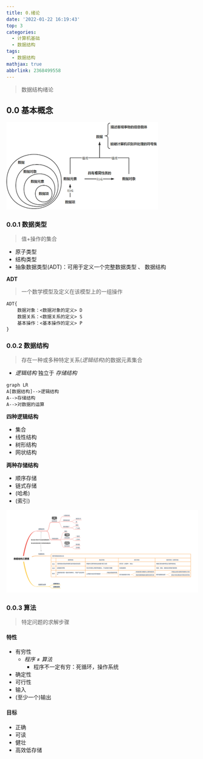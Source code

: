 ```yaml
---
title: 0.绪论
date: '2022‎-‎01‎-‎22 ‏‎16:19:43'
top: 3
categories:
  - 计算机基础
  - 数据结构
tags:
  - 数据结构
mathjax: true
abbrlink: 2368499558
---
```


>   数据结构绪论

<!--more-->

## 0.0 基本概念

<img src="0-绪论/image-20220122172609195-1645793917209.jpg" alt="image-20220122172609195" style="zoom:50%;" />

### 0.0.1 数据类型

>   值+操作的集合

-   原子类型
-   结构类型
-   抽象数据类型(ADT)：可用于定义一个完整数据类型 、 数据结构

**ADT**

>   一个数学模型及定义在该模型上的一组操作

```
ADT{
	数据对象：<数据对象的定义> D
	数据关系：<数据关系的定义> S
	基本操作：<基本操作的定义> P
}
```

<div STYLE="page-break-after: always;"></div>

### 0.0.2 数据结构

>   存在一种或多种特定关系(*逻辑结构*)的数据元素集合

-   *逻辑结构* 独立于 *存储结构*

```mermaid
graph LR
A[数据结构]-->逻辑结构
A-->存储结构
A-->对数据的运算
```

**四种逻辑结构**

-   集合
-   线性结构
-   树形结构
-   网状结构

**两种存储结构**

-   顺序存储
-   链式存储
-   (哈希)
-   (索引)

![数据结构三要素](0-绪论/数据结构三要素-1645793907509.png)

### 0.0.3 算法

>   特定问题的求解步骤

#### 特性

-   有穷性
    -   *程序*  $\neq$ *算法*
        -   程序不一定有穷：死循环，操作系统
-   确定性
-   可行性
-   输入
-   (至少一个)输出

#### 目标

-   正确
-   可读
-   健壮
-   高效低存储